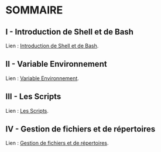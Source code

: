# SOMMAIRE

## I - Introduction de Shell et de Bash

Lien : [Introduction de Shell et de Bash](https://github.com/yoshiTorisutan-web/MDS_BASH_GRP2/tree/main/Introdution).

## II - Variable Environnement

Lien : [Variable Environnement](https://github.com/yoshiTorisutan-web/MDS_BASH_GRP2/tree/main/Chapitre%202%20-%20Variable%20Environnement).

## III - Les Scripts

Lien : [Les Scripts](https://github.com/yoshiTorisutan-web/MDS_BASH_GRP2/tree/main/Chapitre%203%20-%20Les%20Scripts).

## IV - Gestion de fichiers et de répertoires

Lien : [Gestion de fichiers et de répertoires](https://github.com/yoshiTorisutan-web/MDS_BASH_GRP2/tree/main/Chapitre%204%20-%20Gestion%20de%20fichiers%20et%20de%20r%C3%A9pertoires).
